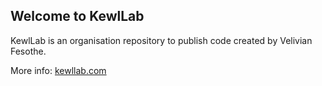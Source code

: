 <h2>Welcome to KewlLab</h2>

KewlLab is an organisation repository to publish code created by Velivian Fesothe.

More info: <a href="https://kewllab.com">kewllab.com</a>
